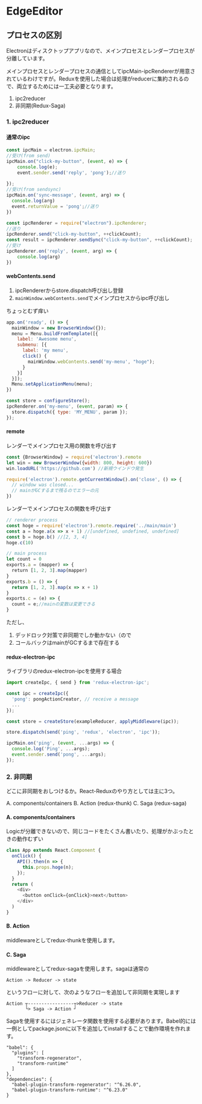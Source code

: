 # EdgeEditor

## プロセスの区別

Electronはディスクトップアプリなので、メインプロセスとレンダープロセスが分離しています。

メインプロセスとレンダープロセスの通信としてipcMain-ipcRendererが用意されているわけですが。Reduxを使用した場合は処理がreducerに集約されるので、両立するためには一工夫必要となります。

1. ipc2reducer
1. 非同期(Redux-Saga)

### 1. ipc2reducer

#### 通常のipc

```javascript
const ipcMain = electron.ipcMain;
//受け(from send)
ipcMain.on("click-my-button", (event, e) => {
    console.log(e);
    event.sender.send('reply', 'pong');//送り
    
});
//受け(from sendsync)
ipcMain.on('sync-message', (event, arg) => {
  console.log(arg)
  event.returnValue = 'pong';//送り
})
```

```javascript
const ipcRenderer = require("electron").ipcRenderer;
//送り
ipcRenderer.send("click-my-button", ++clickCount);
const result = ipcRenderer.sendSync("click-my-button", ++clickCount);
//受け
ipcRenderer.on('reply', (event, arg) => {
    console.log(arg)
})
```

#### webContents.send

1. ipcRendererからstore.dispatch呼び出し登録
2. ```mainWindow.webContents.send```でメインプロセスからipc呼び出し

ちょっとむず痒い

```javascript
app.on('ready', () => {
  mainWindow = new BrowserWindow({});
  menu = Menu.buildFromTemplate([{
    label: 'Awesome menu',
    submenu: [{
      label: 'my menu',
      click() {
        mainWindow.webContents.send('my-menu', "hoge");
      }
    }]
  }]);
  Menu.setApplicationMenu(menu);
})
```
```javascript
const store = configureStore();
ipcRenderer.on('my-menu', (event, param) => {
  store.dispatch({ type: 'MY_MENU', param });
});
```

#### remote

レンダーでメインプロセス用の関数を呼び出す

```javascript
const {BrowserWindow} = require('electron').remote
let win = new BrowserWindow({width: 800, height: 600})
win.loadURL('https://github.com') //新規ウインドウ発生
```

```javascript
require('electron').remote.getCurrentWindow().on('close', () => {
  // window was closed...
  // mainがGCするまで残るのでエラーの元
})
```

レンダーでメインプロセスの関数を呼び出す

```javascript
// renderer process
const hoge = require('electron').remote.require('../main/main')
const a = hoge.a(x => x + 1) //[undefined, undefined, undefined]
const b = hoge.b() //[2, 3, 4]
hoge.c(10)
```

```javascript
// main process
let count = 0
exports.a = (mapper) => {
  return [1, 2, 3].map(mapper)
}
exports.b = () => {
  return [1, 2, 3].map(x => x + 1)
}
exports.c = (e) => {
  count = e;//mainの変数は変更できる
}
```

ただし、

1. デッドロック対策で非同期でしか動かない（ので
1. コールバックはmainがGCするまで存在する

#### redux-electron-ipc

ライブラリのredux-electron-ipcを使用する場合

```javascript
import createIpc, { send } from 'redux-electron-ipc';

const ipc = createIpc({
  'pong': pongActionCreator, // receive a message
  ...
});

const store = createStore(exampleReducer, applyMiddleware(ipc));

store.dispatch(send('ping', 'redux', 'electron', 'ipc'));
```
```javascript
ipcMain.on('ping', (event, ...args) => {
  console.log('Ping', ...args);
  event.sender.send('pong', ...args);
});
```

### 2. 非同期

どこに非同期をおしつけるか。React-Reduxのやり方としては主に3つ。

A. components/containers
B. Action (redux-thunk)
C. Saga (redux-saga)

#### A. components/containers

Logicが分離できないので、同じコードをたくさん書いたり、処理がかぶったときの動作むずい

```javascript
class App extends React.Component {
  onClick() {
    API().then(n => {
      this.props.hoge(n);
    });
  }
  return (
    <div>
      <button onClick={onClick}>next</button>
    </div>
  )
}
```

#### B. Action

middlewareとしてredux-thunkを使用します。

#### C. Saga

middlewareとしてredux-sagaを使用します。sagaは通常の

```
Action -> Reducer -> state
```

というフローに対して、次のようなフローを追加して非同期を実現します

```
Action ┬-----------------┬>Reducer -> state
       └> Saga -> Action ┘
```

Sagaを使用するにはジェネレータ関数を使用する必要があります。Babel的には一例としてpackage.jsonに以下を追加してinstallすることで動作環境を作れます。

```
"babel": {
  "plugins": [
    "transform-regenerator",
    "transform-runtime"
  ]
},
"dependencies": {
  "babel-plugin-transform-regenerator": "^6.26.0",
  "babel-plugin-transform-runtime": "^6.23.0"
}
```
